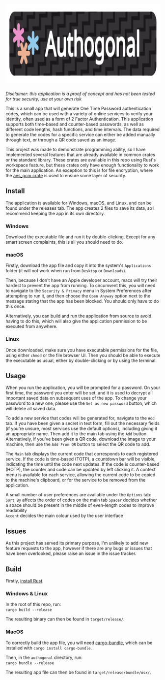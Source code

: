 <h1 align="center">
    <picture>
        <img height="256px" style="margin: 0; padding: 0" src="./icon/Banner.svg">
    </picture>
</h1>

*Disclaimer: this application is a proof of concept and has not been tested for true security, use at your own risk*  

This is a small app that will generate One Time Password authentication codes, which can be used with a variety of online services to verify your identity, often used as a form of 2 Factor Authentication. This application supports both time-based and counter-based passwords, as well as different code lengths, hash functions, and time intervals. The data required to generate the codes for a specific service can either be added manually through text, or through a QR code saved as an image.

This project was made to demonstrate programming ability, so I have implemented several features that are already available in common crates or the standard library. These crates are available in this repo using Rust's workspace feature, but these crates only have enough functionality to work for the main application. An exception to this is for file encryption, where the [aes_gcm crate](https://docs.rs/aes-gcm/latest/aes_gcm/) is used to ensure some layer of security.

## Install

The application is available for Windows, macOS, and Linux, and can be found under the releases tab. The app creates 2 files to save its data, so I recommend keeping the app in its own directory.

### Windows

Download the executable file and run it by double-clicking. Except for any smart screen complaints, this is all you should need to do.

### macOS

Firstly, download the app file and copy it into the system's `Applications` folder (it will not work when run from `Desktop` or `Downloads`).

Then, because I don't have an Apple developer account, macs will try their hardest to prevent the app from running. To circumvent this, you will need to navigate to the `Security & Privacy` menu in System Preferences after attempting to run it, and then choose the `Open Anyway` option next to the message stating that the app has been blocked. You should only have to do this once.

Alternatively, you can build and run the application from source to avoid having to do this, which will also give the application permission to be executed from anywhere.

### Linux

Once downloaded, make sure you have executable permissions for the file, using either `chmod` or the file browser UI. Then you should be able to execute the executable as usual, either by double-clicking or by using the terminal.

## Usage

When you run the application, you will be prompted for a password. On your first time, the password you enter will be set, and it is used to decrypt all important saved data on subsequent uses of the app. To change your password to a new one, please use the `Set as new password` button, which will delete all saved data.

To add a new service that codes will be generated for, navigate to the `Add` tab. If you have been given a secret in text form, fill out the necessary fields (if you're unsure, most services use the default options), including giving it an appropriate name. Then add it to the main tab using the `Add` button.  
Alternatively, if you've been given a QR code, download the image to your machine, then use the `Add From QR` button to select the QR code to add.

The `Main` tab displays the current code that corresponds to each registered service. If the code is time-based (TOTP), a countdown bar will be visible, indicating the time until the code next updates. If the code is counter-based (HOTP), the counter and code can be updated by left clicking it. A context menu is available for each service, allowing the current code to be copied to the machine's clipboard, or for the service to be removed from the application.

A small number of user preferences are available under the `Options` tab:  
`Sort By` affects the order of codes on the main tab
`Spacer` decides whether a space should be present in the middle of even-length codes to improve readability  
`Accent` decides the main colour used by the user interface

## Issues

As this project has served its primary purpose, I'm unlikely to add new feature requests to the app, however if there are any bugs or issues that have been overlooked, please raise an issue in the issue tracker.

## Build

Firstly, [install Rust](https://www.rust-lang.org/tools/install).

### Windows & Linux

In the root of this repo, run:  
`cargo build --release`

The resulting binary can then be found in `target/release/`.

### MacOS

To correctly build the app file, you will need [cargo-bundle](https://github.com/burtonageo/cargo-bundle), which can be installed with `cargo install cargo-bundle`.

Then, in the `authogonal` directory, run:  
`cargo bundle --release`

The resulting app file can then be found in `target/release/bundle/osx/`.